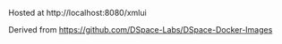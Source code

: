 Hosted at http://localhost:8080/xmlui

Derived from https://github.com/DSpace-Labs/DSpace-Docker-Images